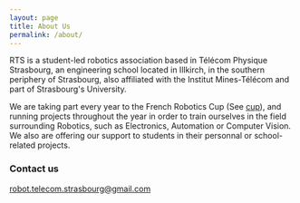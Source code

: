 ```yaml
---
layout: page
title: About Us
permalink: /about/
---
```


RTS is a student-led robotics association based in Télécom Physique Strasbourg, an engineering school located in Illkirch, in the southern periphery of Strasbourg, also affiliated with the Institut Mines-Télécom and part of Strasbourg's University.

We are taking part every year to the French Robotics Cup (See [cup](/cup/)), and running projects throughout the year in order to train ourselves in the field surrounding Robotics, such as Electronics, Automation or Computer Vision. We also are offering our support to students in their personnal or school-related projects.


### Contact us
[robot.telecom.strasbourg@gmail.com](mailto:robot.telecom.strasbourg@gmail.com)

